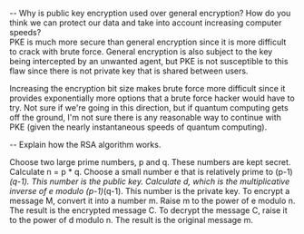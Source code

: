 -- Why is public key encryption used over general encryption? How do you think we can protect our data and take into account increasing computer speeds?  
PKE is much more secure than general encryption since it is more difficult to crack with brute force. General encryption is also subject to the key being intercepted by an unwanted agent, but PKE is not susceptible to this flaw since there is not private key that is shared between users.  

Increasing the encryption bit size makes brute force more difficult since it provides exponentially more options that a brute force hacker would have to try. Not sure if we're going in this direction, but if quantum computing gets off the ground, I'm not sure there is any reasonable way to continue with PKE (given the nearly instantaneous speeds of quantum computing).  

-- Explain how the RSA algorithm works.  

Choose two large prime numbers, p and q. These numbers are kept secret. Calculate n = p * q. Choose a small number e that is relatively prime to (p-1)*(q-1). This number is the public key. Calculate d, which is the multiplicative inverse of e modulo (p-1)*(q-1). This number is the private key. To encrypt a message M, convert it into a number m. Raise m to the power of e modulo n. The result is the encrypted message C. To decrypt the message C, raise it to the power of d modulo n. The result is the original message m.